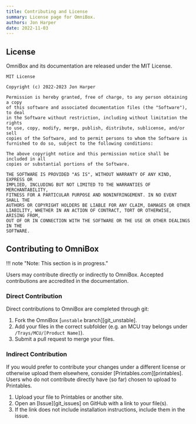 ```yaml
---
title: Contributing and License
summary: License page for OmniBox.
authors: Jon Harper
date: 2022-11-03
---
```


## License

OmniBox and its documentation are released under the MIT License.

```
MIT License

Copyright (c) 2022-2023 Jon Harper

Permission is hereby granted, free of charge, to any person obtaining a copy
of this software and associated documentation files (the "Software"), to deal
in the Software without restriction, including without limitation the rights
to use, copy, modify, merge, publish, distribute, sublicense, and/or sell
copies of the Software, and to permit persons to whom the Software is
furnished to do so, subject to the following conditions:

The above copyright notice and this permission notice shall be included in all
copies or substantial portions of the Software.

THE SOFTWARE IS PROVIDED "AS IS", WITHOUT WARRANTY OF ANY KIND, EXPRESS OR
IMPLIED, INCLUDING BUT NOT LIMITED TO THE WARRANTIES OF MERCHANTABILITY,
FITNESS FOR A PARTICULAR PURPOSE AND NONINFRINGEMENT. IN NO EVENT SHALL THE
AUTHORS OR COPYRIGHT HOLDERS BE LIABLE FOR ANY CLAIM, DAMAGES OR OTHER
LIABILITY, WHETHER IN AN ACTION OF CONTRACT, TORT OR OTHERWISE, ARISING FROM,
OUT OF OR IN CONNECTION WITH THE SOFTWARE OR THE USE OR OTHER DEALINGS IN THE
SOFTWARE.
```

## Contributing to OmniBox

!!! note "Note: This section is in progress."

Users may contribute directly or indirectly to OmniBox. Accepted contributions are accredited in the documentation.

### Direct Contribution

Direct contributions to OmniBox are completed through git:

1. Fork the OmniBox [`unstable` branch][git_unstable].
2. Add your files in the correct subfolder (e.g. an MCU tray belongs under `/Trays/MCU/[Product Name]`).
3. Submit a pull request to merge your files.

### Indirect Contribution

If you would prefer to contribute your changes under a different license or otherwise upload them elsewhere, consider [Printables.com][printables]. Users who do not contribute directly have (so far) chosen to upload to Printables.

1. Upload your file to Printables or another site.
2. Open an [Issue][git_issues] on GitHub with a link to your file(s).
3. If the link does not include installation instructions, include them in the issue.

